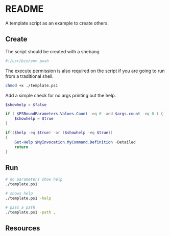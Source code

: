 # README

A template script as an example to create others.

## Create

The script should be created with a shebang  

```sh
#!/usr/bin/env pwsh
```

The execute permission is also required on the script if you are going to run from a traditional shell.  

```sh
chmod +x ./template.ps1
```

Add a simple check for no args printing out the help.  

```ps1
$showhelp = $false

if ( $PSBoundParameters.Values.Count -eq 0 -and $args.count -eq 0 ) {
    $showhelp = $true
}

if(($help -eq $true) -or ($showhelp -eq $true))
{
    Get-Help $MyInvocation.MyCommand.Definition -Detailed
    return
}
```

## Run

```sh
# no parameters show help
./template.ps1

# shows help
./template.ps1 -help

# pass a path
./template.ps1 -path .
```

## Resources
